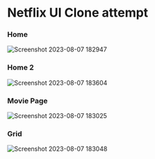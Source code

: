 # Netflix UI Clone attempt
### Home
![Screenshot 2023-08-07 182947](https://github.com/onmail12/netflix-ui-clone/assets/97945798/5838a1f1-19d7-4757-8d36-90471407a26f)

### Home 2
![Screenshot 2023-08-07 183604](https://github.com/onmail12/netflix-ui-clone/assets/97945798/d7116e91-52b7-4b1c-97cc-0fc453bfc191)

### Movie Page
![Screenshot 2023-08-07 183025](https://github.com/onmail12/netflix-ui-clone/assets/97945798/bc93e136-4929-4cdd-8173-9c1f18573651)

### Grid
![Screenshot 2023-08-07 183048](https://github.com/onmail12/netflix-ui-clone/assets/97945798/23b5a2fc-65f5-4837-b6e3-9698bf6308af)
